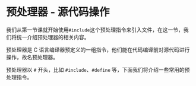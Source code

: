 # 预处理器 - 源代码操作

我们从第一节课就开始使用`#include`这个预处理指令来引入文件，在这一节，我们将统一介绍预处理器的相关内容。

预处理器是 C 语言编译器预定义的一组指令，他们能在代码编译前对源代码进行操作，故名预处理器。

预处理器以 `#` 开头，比如 `#include`、`#define` 等，下面我们将介绍一些常用的预处理指令。
